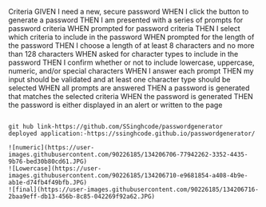 Criteria
GIVEN I need a new, secure password
WHEN I click the button to generate a password
THEN I am presented with a series of prompts for password criteria
WHEN prompted for password criteria
THEN I select which criteria to include in the password
WHEN prompted for the length of the password
THEN I choose a length of at least 8 characters and no more than 128 characters
WHEN asked for character types to include in the password
THEN I confirm whether or not to include lowercase, uppercase, numeric, and/or special characters
WHEN I answer each prompt
THEN my input should be validated and at least one character type should be selected
WHEN all prompts are answered
THEN a password is generated that matches the selected criteria
WHEN the password is generated
THEN the password is either displayed in an alert or written to the page
```

git hub link-https://github.com/SSinghcode/passwordgenerator
deployed application:-https://ssinghcode.github.io/passwordgenerator/

![numeric](https://user-images.githubusercontent.com/90226185/134206706-77942262-3352-4435-9b76-bed30b80cd61.JPG)
![Lowercase](https://user-images.githubusercontent.com/90226185/134206710-e9681854-a408-4b9e-ab1e-d74fb4f49bfb.JPG)
![final](https://user-images.githubusercontent.com/90226185/134206716-2baa9eff-db13-456b-8c85-042269f92a62.JPG)


